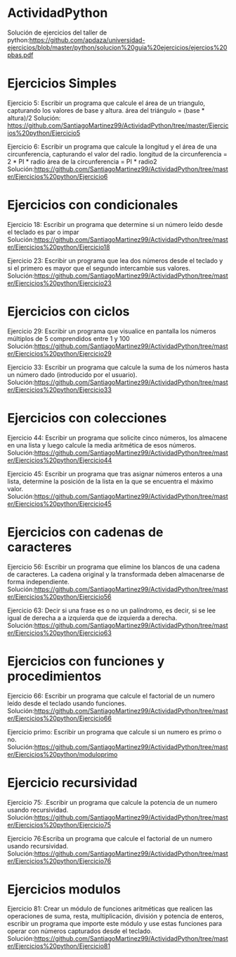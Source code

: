 # ActividadPython
Solución de ejercicios del taller de python:https://github.com/apdaza/universidad-ejercicios/blob/master/python/solucion%20guia%20ejercicios/ejercios%20pbas.pdf

# Ejercicios Simples 

Ejercicio 5: Escribir un programa que calcule el área de un triangulo, capturando los valores de base y altura.
área del triángulo = (base * altura)/2
Solución: https://github.com/SantiagoMartinez99/ActividadPython/tree/master/Ejercicios%20python/Ejercicio5

Ejercicio 6: Escribir un programa que calcule la longitud y el área de una  circunferencia, capturando el valor del radio. longitud de la circunferencia = 2 * PI * radio área de la circunferencia = PI * radio2
Solución:https://github.com/SantiagoMartinez99/ActividadPython/tree/master/Ejercicios%20python/Ejercicio6

# Ejercicios con condicionales 

Ejercicio 18: Escribir un programa que determine si un número leído desde el teclado es par o impar
Solución:https://github.com/SantiagoMartinez99/ActividadPython/tree/master/Ejercicios%20python/Ejercicio18

Ejercicio 23: Escribir un programa que lea dos números desde el teclado y si el primero es mayor que el segundo intercambie sus valores.
Solución:https://github.com/SantiagoMartinez99/ActividadPython/tree/master/Ejercicios%20python/Ejercicio23
# Ejercicios con ciclos

Ejercicio 29: Escribir un programa que visualice en pantalla los números múltiplos de 5 comprendidos entre 1 y 100
Solución:https://github.com/SantiagoMartinez99/ActividadPython/tree/master/Ejercicios%20python/Ejercicio29

Ejercicio 33: Escribir un programa que calcule la suma de los números hasta un número dado (introducido por el usuario).
Solución:https://github.com/SantiagoMartinez99/ActividadPython/tree/master/Ejercicios%20python/Ejercicio33

# Ejercicios con colecciones

Ejercicio 44: Escribir un programa que solicite cinco números, los almacene en una lista y luego calcule la media aritmética de esos números.
Solución:https://github.com/SantiagoMartinez99/ActividadPython/tree/master/Ejercicios%20python/Ejercicio44

Ejercicio 45: Escribir un programa que tras asignar números enteros a una lista, determine la posición de la lista en la que se encuentra el máximo valor. 
Solución:https://github.com/SantiagoMartinez99/ActividadPython/tree/master/Ejercicios%20python/Ejercicio45

# Ejercicios con cadenas de caracteres

Ejercicio 56: Escribir un programa que elimine los blancos de una cadena de caracteres. La cadena original y la transformada deben almacenarse de forma independiente.
Solución:https://github.com/SantiagoMartinez99/ActividadPython/tree/master/Ejercicios%20python/Ejercicio56

Ejercicio 63: Decir si una frase es o no un palíndromo, es decir, si se lee igual de derecha a a izquierda que de izquierda a derecha.
Solución:https://github.com/SantiagoMartinez99/ActividadPython/tree/master/Ejercicios%20python/Ejercicio63

# Ejercicios con funciones y procedimientos 

Ejercicio 66: Escribir un programa que calcule el factorial de un numero leído desde el teclado usando funciones.
Solución:https://github.com/SantiagoMartinez99/ActividadPython/tree/master/Ejercicios%20python/Ejercicio66

Ejercicio primo: Escribir un programa que calcule si un numero es primo o no.
Solución:https://github.com/SantiagoMartinez99/ActividadPython/tree/master/Ejercicios%20python/moduloprimo

# Ejercicio recursividad
Ejercicio 75: .Escribir un programa que calcule la potencia de un numero usando recursividad.
Solución:https://github.com/SantiagoMartinez99/ActividadPython/tree/master/Ejercicios%20python/Ejercicio75

Ejercicio 76:Escriba un programa que calcule el factorial de un numero usando recursividad.
Solución:https://github.com/SantiagoMartinez99/ActividadPython/tree/master/Ejercicios%20python/Ejercicio76

# Ejercicios modulos 

Ejercicio 81: Crear un módulo de funciones aritméticas que realicen las operaciones de suma, resta, multiplicación, división y potencia de enteros, escribir un programa que importe este módulo y use estas funciones para operar con números capturados desde el teclado.
Solución:https://github.com/SantiagoMartinez99/ActividadPython/tree/master/Ejercicios%20python/Ejercicio81
